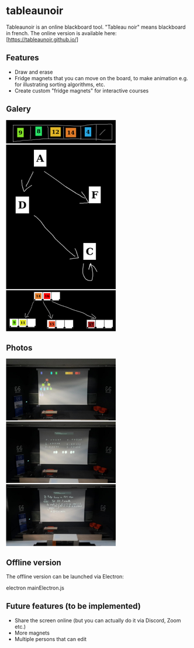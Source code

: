 # tableaunoir

Tableaunoir is an online blackboard tool. "Tableau noir" means blackboard in french. The online version is available here:
[https://tableaunoir.github.io/]

## Features

* Draw and erase
* Fridge magnets that you can move on the board, to make animation e.g. for illustrating sorting algorithms, etc.
* Create custom "fridge magnets" for interactive courses

## Galery

<img src="./img/screenshot.png" alt="screenshot" width="300"/>
<img src="./img/screenshot2.png" alt="screenshot" width="300"/>
<img src="./img/screenshot3.png" alt="screenshot" width="300"/>



## Photos

<img src="./photos/tableaunoir_amphi.jpg" alt="photo" width="300"/>
<img src="./photos/tableaunoir_amphi2.jpg" alt="photo" width="300"/>
<img src="./photos/tableaunoir_amphi3.jpg" alt="photo" width="300"/>



## Offline version

The offline version can be launched via Electron:

electron mainElectron.js


## Future features (to be implemented)

* Share the screen online (but you can actually do it via Discord, Zoom etc.)
* More magnets
* Multiple persons that can edit



